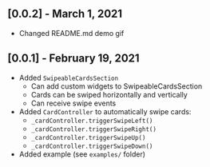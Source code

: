 ## [0.0.2] - March 1, 2021

- Changed README.md demo gif

## [0.0.1] - February 19, 2021

- Added `SwipeableCardsSection`
  - Can add custom widgets to SwipeableCardsSection
  - Cards can be swiped horizontally and vertically
  - Can receive swipe events
- Added `CardController` to automatically swipe cards:
  - `_cardController.triggerSwipeLeft()`
  - `_cardController.triggerSwipeRight()`
  - `_cardController.triggerSwipeUp()`
  - `_cardController.triggerSwipeDown()`
- Added example (see `examples/` folder)
